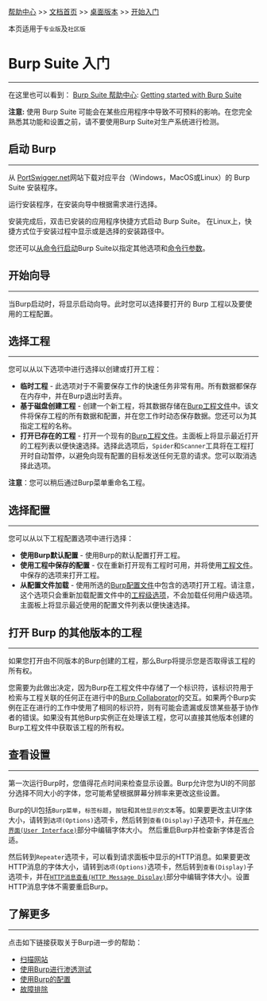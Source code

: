 [帮助中心](https://support.portswigger.net/) >> [文档首页](../../index.md) >> [桌面版本](../index.md) >> [开始入门](index.md)

本页适用于`专业版`及`社区版`

# Burp Suite 入门
-------------------------------
在这里也可以看到：
[Burp Suite 帮助中心](https://support.portswigger.net/): [Getting started with Burp Suite](https://support.portswigger.net/customer/portal/articles/1816883-getting-started-with-burp-suite)

**注意:** 使用 Burp Suite 可能会在某些应用程序中导致不可预料的影响。在您完全熟悉其功能和设置之前，请不要使用Burp Suite对生产系统进行检测。

## 启动 Burp
--------------
从 [PortSwigger.net](https://portswigger.net/burp/releases)网站下载对应平台（Windows，MacOS或Linux）的 Burp Suite 安装程序。

运行安装程序，在安装向导中根据需求进行选择。

安装完成后，双击已安装的应用程序快捷方式启动 Burp Suite。 在Linux上，快捷方式位于安装过程中显示或是选择的安装路径中。

您还可以[从命令行启动](launching-from-command-line.md)Burp Suite以指定其他选项和[命令行参数](launching-from-command-line.md#命令行参数)。

## 开始向导
--------------
当Burp启动时，将显示启动向导。此时您可以选择要打开的 Burp 工程以及要使用的工程配置。

## 选择工程
--------------
您可以从以下选项中进行选择以创建或打开工程：

* **临时工程** - 此选项对于不需要保存工作的快速任务非常有用。所有数据都保存在内存中，并在Burp退出时丢弃。
* **基于磁盘创建工程** - 创建一个新工程，将其数据存储在[Burp工程文件](projects.md)中。该文件将保存工程的所有数据和配置，并在您工作时动态保存数据。您还可以为其指定工程的名称。
* **打开已存在的工程** - 打开一个现有的[Burp工程文件](projects.md)。主面板上将显示最近打开的工程列表以便快速选择。选择此选项后，`Spider`和`Scanner`工具将在工程打开时自动暂停，以避免向现有配置的目标发送任何无意的请求。您可以取消选择此选项。

**注意**：您可以稍后通过Burp菜单重命名工程。


## 选择配置
--------------
您可以从以下工程配置选项中进行选择：

* **使用Burp默认配置** - 使用Burp的默认配置打开工程。
* **使用工程中保存的配置** - 仅在重新打开现有工程时可用，并将使用[工程文件](projects.md)。中保存的选项来打开工程。
* **从配置文件加载** - 使用所选的[Burp配置文件](configuration.md)中包含的选项打开工程。请注意，这个选项只会重新加载配置文件中的[工程级选项](../options/index.md)，不会加载任何用户级选项。主面板上将显示最近使用的配置文件列表以便快速选择。

## 打开 Burp 的其他版本的工程
--------------
如果您打开由不同版本的Burp创建的工程，那么Burp将提示您是否取得该工程的所有权。

您需要为此做出决定，因为Burp在工程文件中存储了一个标识符，该标识符用于检索与工程关联的任何正在进行中的[Burp Collaborator](../../collaborator/index.md)的交互。如果两个Burp实例在正在进行的工作中使用了相同的标识符，则有可能会遗漏或反馈某些基于协作者的错误。如果没有其他Burp实例正在处理该工程，您可以直接其他版本创建的Burp工程文件中获取该工程的所有权。

## 查看设置
--------------
第一次运行Burp时，您值得花点时间来检查显示设置。Burp允许您为UI的不同部分选择不同大小的字体，您可能希望根据屏幕分辨率来更改这些设置。

Burp的UI包括`Burp菜单`，`标签标题`，`按钮`和`其他显示的文本`等。如果要更改主UI字体大小，请转到`选项(Options)`选项卡，然后转到`查看(Display)`子选项卡，并在[`用户界面(User Interface)`](index.md)部分中编辑字体大小。 然后重启Burp并检查新字体是否合适。

然后转到`Repeater`选项卡，可以看到请求面板中显示的HTTP消息。如果要更改HTTP消息的字体大小，请转到`选项(Options)`选项卡，然后转到`查看(Display)`子选项卡，并在[`HTTP消息查看(HTTP Message Display)`](index.md)部分中编辑字体大小。设置HTTP消息字体不需要重启Burp。

## 了解更多
--------------
点击如下链接获取关于Burp进一步的帮助：

* [扫描网站](../Scanninscanningg_Web_Sites/index.md)
* [使用Burp进行渗透测试](../penetration-testing/index.md)
* [使用Burp的配置](configuration.md)
* [故障排除](../troubleshooting.md)
